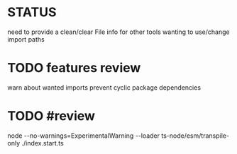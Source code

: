 # STATUS
need to provide a clean/clear File info for other tools wanting to use/change import paths

# TODO features review
warn about wanted imports
  prevent cyclic package dependencies

# TODO #review
node --no-warnings=ExperimentalWarning --loader ts-node/esm/transpile-only ./index.start.ts
